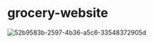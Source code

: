 # grocery-website
![52b9583b-2597-4b36-a5c6-33548372905d](https://github.com/Ellisvelandia/grocery-website/assets/100318892/db412c7b-ac2f-43ae-8b25-913ee47c7d24)
